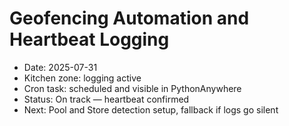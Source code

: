 # Geofencing Automation and Heartbeat Logging

- Date: 2025-07-31
- Kitchen zone: logging active
- Cron task: scheduled and visible in PythonAnywhere
- Status: On track — heartbeat confirmed
- Next: Pool and Store detection setup, fallback if logs go silent
